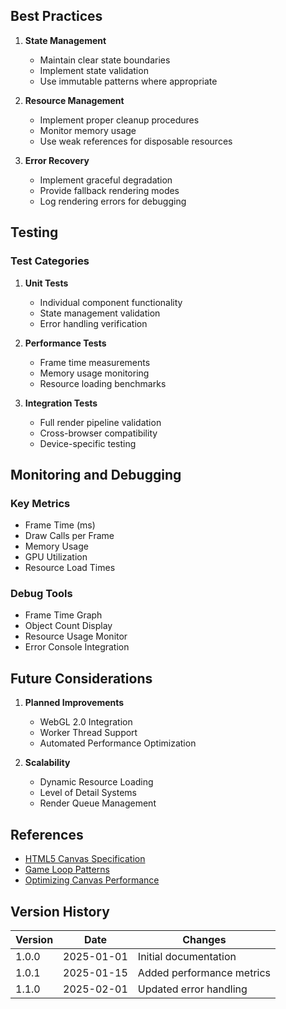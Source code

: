 ## Best Practices

1. **State Management**
   - Maintain clear state boundaries
   - Implement state validation
   - Use immutable patterns where appropriate

2. **Resource Management**
   - Implement proper cleanup procedures
   - Monitor memory usage
   - Use weak references for disposable resources

3. **Error Recovery**
   - Implement graceful degradation
   - Provide fallback rendering modes
   - Log rendering errors for debugging

## Testing

### Test Categories

1. **Unit Tests**
   - Individual component functionality
   - State management validation
   - Error handling verification

2. **Performance Tests**
   - Frame time measurements
   - Memory usage monitoring
   - Resource loading benchmarks

3. **Integration Tests**
   - Full render pipeline validation
   - Cross-browser compatibility
   - Device-specific testing

## Monitoring and Debugging

### Key Metrics

- Frame Time (ms)
- Draw Calls per Frame
- Memory Usage
- GPU Utilization
- Resource Load Times

### Debug Tools

- Frame Time Graph
- Object Count Display
- Resource Usage Monitor
- Error Console Integration

## Future Considerations

1. **Planned Improvements**
   - WebGL 2.0 Integration
   - Worker Thread Support
   - Automated Performance Optimization

2. **Scalability**
   - Dynamic Resource Loading
   - Level of Detail Systems
   - Render Queue Management

## References

- [HTML5 Canvas Specification](https://html.spec.whatwg.org/multipage/canvas.html)
- [Game Loop Patterns](https://gameprogrammingpatterns.com/game-loop.html)
- [Optimizing Canvas Performance](https://developer.mozilla.org/en-US/docs/Web/API/Canvas_API/Tutorial/Optimizing_canvas)

## Version History

| Version | Date | Changes |
|---------|------|---------|
| 1.0.0 | 2025-01-01 | Initial documentation |
| 1.0.1 | 2025-01-15 | Added performance metrics |
| 1.1.0 | 2025-02-01 | Updated error handling |